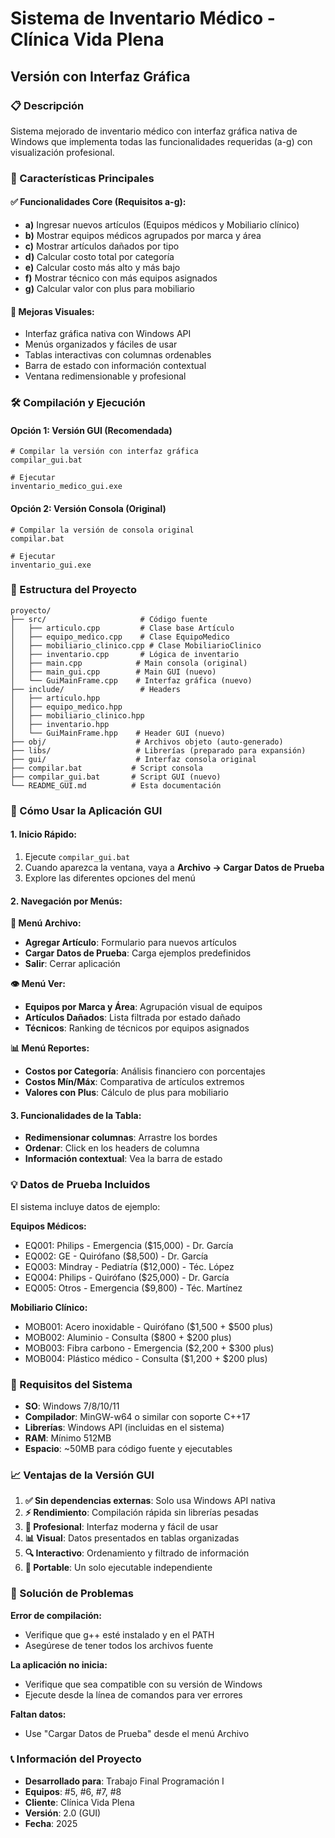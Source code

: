 # Sistema de Inventario Médico - Clínica Vida Plena

## Versión con Interfaz Gráfica

### 📋 Descripción

Sistema mejorado de inventario médico con interfaz gráfica nativa de Windows que implementa todas las funcionalidades requeridas (a-g) con visualización profesional.

### 🚀 Características Principales

#### ✅ **Funcionalidades Core (Requisitos a-g):**

- **a)** Ingresar nuevos artículos (Equipos médicos y Mobiliario clínico)
- **b)** Mostrar equipos médicos agrupados por marca y área
- **c)** Mostrar artículos dañados por tipo
- **d)** Calcular costo total por categoría
- **e)** Calcular costo más alto y más bajo
- **f)** Mostrar técnico con más equipos asignados
- **g)** Calcular valor con plus para mobiliario

#### 🎨 **Mejoras Visuales:**

- Interfaz gráfica nativa con Windows API
- Menús organizados y fáciles de usar
- Tablas interactivas con columnas ordenables
- Barra de estado con información contextual
- Ventana redimensionable y profesional

### 🛠️ Compilación y Ejecución

#### **Opción 1: Versión GUI (Recomendada)**

```batch
# Compilar la versión con interfaz gráfica
compilar_gui.bat

# Ejecutar
inventario_medico_gui.exe
```

#### **Opción 2: Versión Consola (Original)**

```batch
# Compilar la versión de consola original
compilar.bat

# Ejecutar
inventario_gui.exe
```

### 📁 Estructura del Proyecto

```text
proyecto/
├── src/                     # Código fuente
│   ├── articulo.cpp         # Clase base Artículo
│   ├── equipo_medico.cpp    # Clase EquipoMedico
│   ├── mobiliario_clinico.cpp # Clase MobiliarioClinico
│   ├── inventario.cpp       # Lógica de inventario
│   ├── main.cpp            # Main consola (original)
│   ├── main_gui.cpp        # Main GUI (nuevo)
│   └── GuiMainFrame.cpp    # Interfaz gráfica (nuevo)
├── include/                 # Headers
│   ├── articulo.hpp
│   ├── equipo_medico.hpp
│   ├── mobiliario_clinico.hpp
│   ├── inventario.hpp
│   └── GuiMainFrame.hpp    # Header GUI (nuevo)
├── obj/                    # Archivos objeto (auto-generado)
├── libs/                   # Librerías (preparado para expansión)
├── gui/                    # Interfaz consola original
├── compilar.bat           # Script consola
├── compilar_gui.bat       # Script GUI (nuevo)
└── README_GUI.md          # Esta documentación
```

### 🎯 Cómo Usar la Aplicación GUI

#### **1. Inicio Rápido:**

1. Ejecute `compilar_gui.bat`
2. Cuando aparezca la ventana, vaya a **Archivo → Cargar Datos de Prueba**
3. Explore las diferentes opciones del menú

#### **2. Navegación por Menús:**

**📂 Menú Archivo:**

- **Agregar Artículo**: Formulario para nuevos artículos
- **Cargar Datos de Prueba**: Carga ejemplos predefinidos
- **Salir**: Cerrar aplicación

**👁️ Menú Ver:**

- **Equipos por Marca y Área**: Agrupación visual de equipos
- **Artículos Dañados**: Lista filtrada por estado dañado
- **Técnicos**: Ranking de técnicos por equipos asignados

**📊 Menú Reportes:**

- **Costos por Categoría**: Análisis financiero con porcentajes
- **Costos Mín/Máx**: Comparativa de artículos extremos
- **Valores con Plus**: Cálculo de plus para mobiliario

#### **3. Funcionalidades de la Tabla:**

- **Redimensionar columnas**: Arrastre los bordes
- **Ordenar**: Click en los headers de columna
- **Información contextual**: Vea la barra de estado

### 💡 Datos de Prueba Incluidos

El sistema incluye datos de ejemplo:

**Equipos Médicos:**

- EQ001: Philips - Emergencia ($15,000) - Dr. García
- EQ002: GE - Quirófano ($8,500) - Dr. García  
- EQ003: Mindray - Pediatría ($12,000) - Téc. López
- EQ004: Philips - Quirófano ($25,000) - Dr. García
- EQ005: Otros - Emergencia ($9,800) - Téc. Martínez

**Mobiliario Clínico:**

- MOB001: Acero inoxidable - Quirófano ($1,500 + $500 plus)
- MOB002: Aluminio - Consulta ($800 + $200 plus)
- MOB003: Fibra carbono - Emergencia ($2,200 + $300 plus)
- MOB004: Plástico médico - Consulta ($1,200 + $200 plus)

### 🔧 Requisitos del Sistema

- **SO**: Windows 7/8/10/11
- **Compilador**: MinGW-w64 o similar con soporte C++17
- **Librerías**: Windows API (incluidas en el sistema)
- **RAM**: Mínimo 512MB
- **Espacio**: ~50MB para código fuente y ejecutables

### 📈 Ventajas de la Versión GUI

1. **✅ Sin dependencias externas**: Solo usa Windows API nativa
2. **⚡ Rendimiento**: Compilación rápida sin librerías pesadas
3. **🎨 Profesional**: Interfaz moderna y fácil de usar
4. **📊 Visual**: Datos presentados en tablas organizadas
5. **🔍 Interactivo**: Ordenamiento y filtrado de información
6. **💾 Portable**: Un solo ejecutable independiente

### 🚨 Solución de Problemas

**Error de compilación:**

- Verifique que g++ esté instalado y en el PATH
- Asegúrese de tener todos los archivos fuente

**La aplicación no inicia:**

- Verifique que sea compatible con su versión de Windows
- Ejecute desde la línea de comandos para ver errores

**Faltan datos:**

- Use "Cargar Datos de Prueba" desde el menú Archivo

### 📞 Información del Proyecto

- **Desarrollado para**: Trabajo Final Programación I
- **Equipos**: #5, #6, #7, #8
- **Cliente**: Clínica Vida Plena
- **Versión**: 2.0 (GUI)
- **Fecha**: 2025
